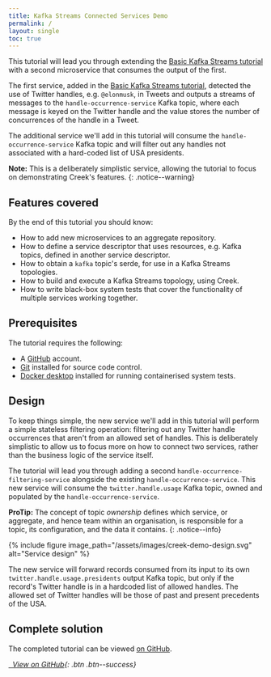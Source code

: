 ```yaml
---
title: Kafka Streams Connected Services Demo
permalink: /
layout: single
toc: true
---
```


This tutorial will lead you through extending the [Basic Kafka Streams tutorial](/basic-kafka-streams-demo) with a second
microservice that consumes the output of the first.

The first service, added in the [Basic Kafka Streams tutorial](/basic-kafka-streams-demo), detected the use of Twitter
handles, e.g. `@elonmusk`, in Tweets and outputs a streams of messages to the `handle-occurrence-service` Kafka topic, 
where each message is keyed on the Twitter handle and the value stores the number of concurrences of the handle in a Tweet.

The additional service we'll add in this tutorial will consume the `handle-occurrence-service` Kafka topic and will 
filter out any handles not associated with a hard-coded list of USA presidents.

**Note:** This is a deliberately simplistic service, allowing the tutorial to focus on demonstrating Creek's features.
{: .notice--warning}

## Features covered

By the end of this tutorial you should know:
  * How to add new microservices to an aggregate repository.
  * How to define a service descriptor that uses resources, e.g. Kafka topics, defined in another service descriptor.
  * How to obtain a `kafka` topic's serde, for use in a Kafka Streams topologies.
  * How to build and execute a Kafka Streams topology, using Creek.
  * How to write black-box system tests that cover the functionality of multiple services working together.
  
## Prerequisites

The tutorial requires the following:

* A [GitHub](https://github.com/join) account.
* [Git](https://git-scm.com/book/en/v2/Getting-Started-Installing-Git) installed for source code control.
* [Docker desktop](https://docs.docker.com/desktop/) installed for running containerised system tests.

## Design

To keep things simple, the new service we'll add in this tutorial will perform a simple stateless filtering operation:
filtering out any Twitter handle occurrences that aren't from an allowed set of handles. This is deliberately simplistic
to allow us to focus more on how to connect two services, rather than the business logic of the service itself.

The tutorial will lead you through adding a second `handle-occurrence-filtering-service` alongside the existing 
`handle-occurrence-service`. This new service will consume the `twitter.handle.usage` Kafka topic, owned and populated 
by the `handle-occurrence-service`.

**ProTip:** The concept of topic _ownership_ defines which service, or aggregate, and hence team within an organisation,
is responsible for a topic, its configuration, and the data it contains.
{: .notice--info}

{% include figure image_path="/assets/images/creek-demo-design.svg" alt="Service design" %}

The new service will forward records consumed from its input to its own `twitter.handle.usage.presidents` output 
Kafka topic, but only if the record's Twitter handle is in a hardcoded list of allowed handles.
The allowed set of Twitter handles will be those of past and present precedents of the USA.

## Complete solution

The completed tutorial can be viewed [on GitHub][demoOnGh].

[<i class="fab fa-fw fa-github"/>&nbsp; View on GitHub][demoOnGh]{: .btn .btn--success}

[demoOnGh]: https://github.com/creek-service/ks-connected-services-demo